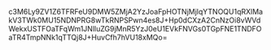 c3M6Ly9ZV1Z6TFRFeU9DMW5ZMjA2YzJoaFpHOTNjMjlqYTNOQU1qRXlMakV3TWk0MU15NDNPRG8wTkRNPSPwn4es8J+Hp0dCXzA2CnNzOi8vWVdWekxUSTFOaTFqWm1JNlluZG9jMnR5YzJ0eU1EVkFNVGs0TGpFNE1TNDFOaTR4TmpNNk1qTTQj8J+HuvCfh7hVU18xMQo=
